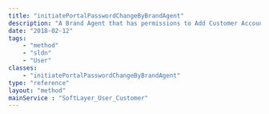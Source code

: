 ```yaml
---
title: "initiatePortalPasswordChangeByBrandAgent"
description: "A Brand Agent that has permissions to Add Customer Accounts will be able to request the password email be sent to the Master User of a Customer Account created by the same Brand as the agent making the request. Due to security reasons, the number of reset requests are limited within an undisclosed timeframe. "
date: "2018-02-12"
tags:
    - "method"
    - "sldn"
    - "User"
classes:
    - "initiatePortalPasswordChangeByBrandAgent"
type: "reference"
layout: "method"
mainService : "SoftLayer_User_Customer"
---
```

